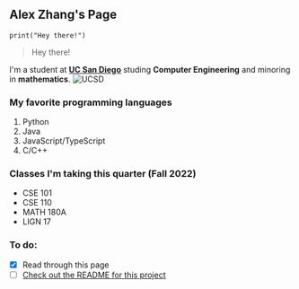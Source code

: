 ## Alex Zhang's Page
`print("Hey there!")`
> Hey there!

I'm a student at [**UC San Diego**](https://www.ucsd.edu/) studing **Computer Engineering** and minoring in **mathematics**.
![UCSD](https://polisci.ucsd.edu/_images/210115-Geisel-135DSC_7396-UCSanDiego-ErikJepsen_1.jpeg)

### My favorite programming languages
1. Python
2. Java
3. JavaScript/TypeScript
4. C/C++

### Classes I'm taking this quarter (Fall 2022)
- CSE 101
- CSE 110
- MATH 180A
- LIGN 17

### To do:
- [x] Read through this page
- [ ] [Check out the README for this project](./README.md)